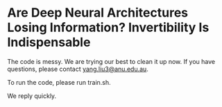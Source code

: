 # Are Deep Neural Architectures Losing Information? Invertibility Is Indispensable

The code is messy. We are trying our best to clean it up now. If you have questions, please contact yang.liu3@anu.edu.au. 

To run the code, please run train.sh. 

We reply quickly. 
